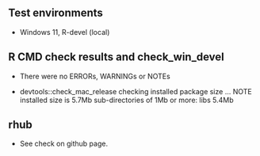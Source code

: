 ## Test environments
* Windows 11, R-devel (local)

## R CMD check results and check_win_devel

- There were no ERRORs, WARNINGs or NOTEs

- devtools::check_mac_release
  checking installed package size ... NOTE
  installed size is  5.7Mb
  sub-directories of 1Mb or more:
    libs   5.4Mb

## rhub

- See check on github page.